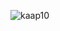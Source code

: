 <p><img align="center" src="https://github-readme-streak-stats.herokuapp.com/?user=kaap10&" alt="kaap10" /></p>
